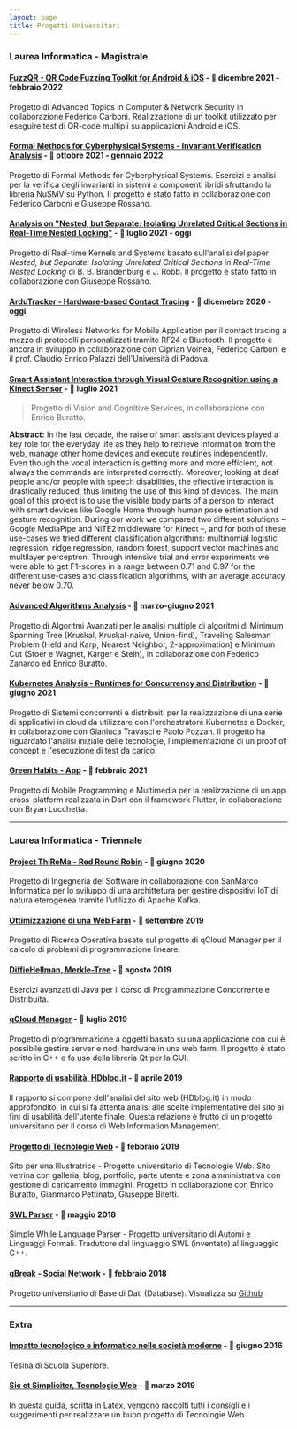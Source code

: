 ```yaml
---
layout: page
title: Progetti Universitari
---
```


### Laurea Informatica - Magistrale


#### [FuzzQR - QR Code Fuzzing Toolkit for Android & iOS](https://github.com/Maxelweb/FuzzQR) - 📅 dicembre 2021 - febbraio 2022

Progetto di Advanced Topics in Computer & Network Security in collaborazione Federico Carboni. Realizzazione di un toolkit utilizzato per eseguire test di QR-code multipli su applicazioni Android e iOS.


#### [Formal Methods for Cyberphysical Systems - Invariant Verification Analysis](https://github.com/Maxelweb/CyberPhysicalSystemsLabs) - 📅 ottobre 2021 - gennaio 2022

Progetto di Formal Methods for Cyberphysical Systems. Esercizi e analisi per la verifica degli invarianti in sistemi a componenti ibridi sfruttando la libreria NuSMV su Python. Il progetto è stato fatto in collaborazione con Federico Carboni e Giuseppe Rossano.


#### [Analysis on "Nested, but Separate: Isolating Unrelated Critical Sections in Real-Time Nested Locking"](https://github.com/Maxelweb/RTOS) - 📅 luglio 2021 - oggi

Progetto di Real-time Kernels and Systems basato sull'analisi del paper _Nested, but Separate: Isolating Unrelated Critical Sections in Real-Time Nested Locking_ di B. B. Brandenburg e J. Robb. Il progetto è stato fatto in collaborazione con Giuseppe Rossano.


#### [ArduTracker - Hardware-based Contact Tracing](#) - 📅 dicemebre 2020 - oggi

Progetto di Wireless Networks for Mobile Application per il contact tracing a mezzo di protocolli personalizzati tramite RF24 e Bluetooth. Il progetto è ancora in sviluppo in collaborazione con Ciprian Voinea, Federico Carboni e il prof. Claudio Enrico Palazzi dell'Università di Padova.


#### [Smart Assistant Interaction through Visual Gesture Recognition using a Kinect Sensor](https://github.com/enricobu96/vcs-project/releases) - 📅 luglio 2021

> Progetto di Vision and Cognitive Services, in collaborazione con Enrico Buratto.

__Abstract:__ In the last decade, the raise of smart assistant devices played a key role for the everyday life as they help to retrieve information from the web, manage other home devices and execute routines independently. Even though the vocal interaction is getting more and more efficient, not always the commands are interpreted correctly. Moreover, looking at deaf people and/or people with speech disabilities, the effective interaction is drastically reduced, thus limiting the use of this kind of devices. The main goal of this project is to use the visible body parts of a person to interact with smart devices like Google Home through human pose estimation and gesture recognition. During our work we compared two different solutions – Google MediaPipe and NiTE2 middleware for Kinect –, and for both of these use-cases we tried different classification algorithms: multinomial logistic regression, ridge regression, random forest, support vector machines and multilayer perceptron. Through intensive trial and error experiments we were able to get F1-scores in a range between 0.71 and 0.97 for the different use-cases and classification algorithms, with an average accuracy never below 0.70.

#### [Advanced Algorithms Analysis](https://github.com/Maxelweb/AdvancedAlgorithmsLabs/releases) - 📅 marzo-giugno 2021

Progetto di Algoritmi Avanzati per le analisi multiple di algoritmi di Minimum Spanning Tree (Kruskal, Kruskal-naive, Union-find), Traveling Salesman Problem (Held and Karp, Nearest Neighbor, 2-approximation) e Minimum Cut (Stoer e Wagnet, Karger e Stein), in collaborazione con Federico Zanardo ed Enrico Buratto.


#### [Kubernetes Analysis - Runtimes for Concurrency and Distribution](https://github.com/Maxelweb/Kubernetes-RCD) - 📅 giugno 2021

Progetto di Sistemi concorrenti e distribuiti per la realizzazione di una serie di applicativi in cloud da utilizzare con l'orchestratore Kubernetes e Docker, in collaborazione con Gianluca Travasci e Paolo Pozzan. Il progetto ha riguardato l'analisi iniziale delle tecnologie, l'implementazione di un proof of concept e l'esecuzione di test da carico. 

#### [Green Habits - App](https://public.marianosciacco.it/relazione_greenhabits_unipd.pdf) - 📅 febbraio 2021

Progetto di Mobile Programming e Multimedia per la realizzazione di un app cross-platform realizzata in Dart con il framework Flutter, in collaborazione con Bryan Lucchetta.

---

### Laurea Informatica - Triennale

#### [Project ThiReMa - Red Round Robin](https://github.com/RedRoundRobin) - 📅 giugno 2020

Progetto di Ingegneria del Software in collaborazione con SanMarco Informatica per lo sviluppo
di una archittetura per gestire dispositivi IoT di natura eterogenea tramite l'utilizzo di Apache Kafka.


#### [Ottimizzazione di una Web Farm](https://github.com/Maxelweb/RicercaOperativaUNIPD) - 📅 settembre 2019

Progetto di Ricerca Operativa basato sul progetto di qCloud Manager per il calcolo di problemi di programmazione lineare.


#### [DiffieHellman, Merkle-Tree](https://github.com/Maxelweb/PCD_Assignments) - 📅 agosto 2019

Esercizi avanzati di Java per il corso di Programmazione Concorrente e Distribuita.


#### [qCloud Manager](https://pao.marianosciacco.it) - 📅 luglio 2019

Progetto di programmazione a oggetti basato su una applicazione con cui è possibile gestire
server e nodi hardware in una web farm. Il progetto è stato scritto in C++ e fa uso della libreria Qt per la GUI.


#### [Rapporto di usabilità, HDblog.it](http://public.marianosciacco.it/wim_progetto_hdblog.pdf) - 📅 aprile 2019

Il rapporto si compone dell'analisi del sito web (HDblog.it) in modo approfondito, in cui si fa attenta analisi alle scelte implementative del sito ai fini di usabilità dell'utente finale. Questa relazione è frutto di un progetto universitario per il corso di Web Information Management.


#### [Progetto di Tecnologie Web](http://tecweb.marianosciacco.it) - 📅 febbraio 2019

Sito per una Illustratrice - Progetto universitario di Tecnologie Web. Sito vetrina con galleria, blog, portfolio, parte utente e zona amministrativa con gestione di caricamento immagini. Progetto in collaborazione con Enrico Buratto, Gianmarco Pettinato, Giuseppe Bitetti.


#### [SWL Parser](http://swl.marianosciacco.it) - 📅 maggio 2018

Simple While Language Parser - Progetto universitario di Automi e Linguaggi Formali. 
Traduttore dal linguaggio SWL (inventato) al linguaggio C++.


#### [qBreak - Social Network](http://public.marianosciacco.it/qbreak_unipd.pdf) - 📅 febbraio 2018

Progetto universitario di Base di Dati (Database). Visualizza su [Github](https://github.com/Maxelweb/qBreakDatabaseUNIPD)

---

### Extra

#### [Impatto tecnologico e informatico nelle società moderne](http://public.marianosciacco.it/tesina_superiori.pdf) - 📅 giugno 2016

Tesina di Scuola Superiore.


#### [Sic et Simpliciter, Tecnologie Web](http://public.marianosciacco.it/guida_tecweb_unipd.pdf) - 📅 marzo 2019

In questa guida, scritta in Latex, vengono raccolti tutti i consigli e i suggerimenti per realizzare un buon progetto di Tecnologie Web.